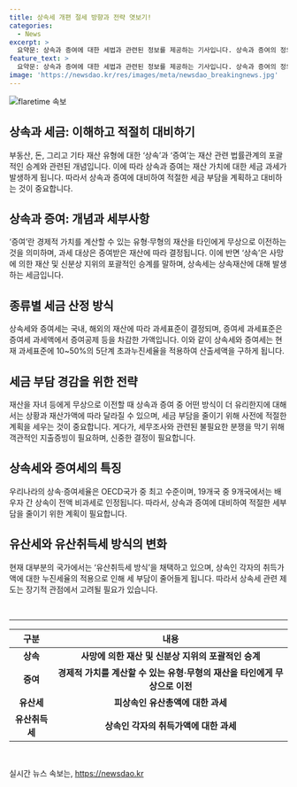 ```yaml
---
title: 상속세 개편 절세 방향과 전략 엿보기!
categories:
  - News
excerpt: >
  요약문: 상속과 증여에 대한 세법과 관련된 정보를 제공하는 기사입니다. 상속과 증여의 정의, 증여세 과세대상, 과세가액 계산, 증여세와 상속세의 차이, 그리고 현행 세법에 대한 논의 등이 포함되어 있습니다. 또한, 상속·증여세율과 유산세/유산취득세에 대한 고려사항 등에 대한 내용도 다루고 있습니다. 현행 세법의 변화와 시사점 등에 대한 정보도 포함되어 있어 관심을 끌 수 있습니다.
feature_text: >
  요약문: 상속과 증여에 대한 세법과 관련된 정보를 제공하는 기사입니다. 상속과 증여의 정의, 증여세 과세대상, 과세가액 계산, 증여세와 상속세의 차이, 그리고 현행 세법에 대한 논의 등이 포함되어 있습니다. 또한, 상속·증여세율과 유산세/유산취득세에 대한 고려사항 등에 대한 내용도 다루고 있습니다. 현행 세법의 변화와 시사점 등에 대한 정보도 포함되어 있어 관심을 끌 수 있습니다.
image: 'https://newsdao.kr/res/images/meta/newsdao_breakingnews.jpg'
---
```


<p><img src="https://newsdao.kr/res/images/meta/newsdao_breakingnews.jpg" alt="flaretime 속보" /></p>

<h2 data-ke-size="size26">상속과 세금: 이해하고 적절히 대비하기</h2>

<p data-ke-size="size16">부동산, 돈, 그리고 기타 재산 유형에 대한 ‘상속’과 ‘증여’는 재산 관련 법률관계의 포괄적인 승계와 관련된 개념입니다. 이에 따라 상속과 증여는 재산 가치에 대한 세금 과세가 발생하게 됩니다. 따라서 상속과 증여에 대비하여 적절한 세금 부담을 계획하고 대비하는 것이 중요합니다.</p>

<h2 data-ke-size="size24">상속과 증여: 개념과 세부사항</h2>

<p data-ke-size="size16">‘증여’란 경제적 가치를 계산할 수 있는 유형·무형의 재산을 타인에게 무상으로 이전하는 것을 의미하며, 과세 대상은 증여받은 재산에 따라 결정됩니다. 이에 반면 ‘상속’은 사망에 의한 재산 및 신분상 지위의 포괄적인 승계를 말하며, 상속세는 상속재산에 대해 발생하는 세금입니다.</p>

<h2 data-ke-size="size24">종류별 세금 산정 방식</h2>

<p data-ke-size="size16">상속세와 증여세는 국내, 해외의 재산에 따라 과세표준이 결정되며, 증여세 과세표준은 증여세 과세액에서 증여공제 등을 차감한 가액입니다. 이와 같이 상속세와 증여세는 현재 과세표준에 10~50%의 5단계 초과누진세율을 적용하여 산출세액을 구하게 됩니다.</p>

<h2 data-ke-size="size24">세금 부담 경감을 위한 전략</h2>

<p data-ke-size="size16">재산을 자녀 등에게 무상으로 이전할 때 상속과 증여 중 어떤 방식이 더 유리한지에 대해서는 상황과 재산가액에 따라 달라질 수 있으며, 세금 부담을 줄이기 위해 사전에 적절한 계획을 세우는 것이 중요합니다. 게다가, 세무조사와 관련된 불필요한 분쟁을 막기 위해 객관적인 지출증빙이 필요하며, 신중한 결정이 필요합니다.</p>

<h2 data-ke-size="size24">상속세와 증여세의 특징</h2>

<p data-ke-size="size16">우리나라의 상속·증여세율은 OECD국가 중 최고 수준이며, 19개국 중 9개국에서는 배우자 간 상속이 전액 비과세로 인정됩니다. 따라서, 상속과 증여에 대비하여 적절한 세부담을 줄이기 위한 계획이 필요합니다.</p>

<h2 data-ke-size="size24">유산세와 유산취득세 방식의 변화</h2>

<p data-ke-size="size16">현재 대부분의 국가에서는 ‘유산취득세 방식’을 채택하고 있으며, 상속인 각자의 취득가액에 대한 누진세율의 적용으로 인해 세 부담이 줄어들게 됩니다. 따라서 상속세 관련 제도는 장기적 관점에서 고려될 필요가 있습니다.</p>

<p data-ke-size="size16">&nbsp;</p>

<hr>

<table>
    <thead>
        <tr>
            <th style="text-align: center; height: 17px;"><b>구분</b></th>
            <th style="text-align: center; height: 17px;"><b>내용</b></th>
        </tr>
    </thead>
    <tbody>
        <tr>
            <td style="text-align: center; height: 17px;"><b>상속</b></td>
            <td style="text-align: center; height: 17px;"><b>사망에 의한 재산 및 신분상 지위의 포괄적인 승계</b></td>
        </tr>
        <tr>
            <td style="text-align: center; height: 17px;"><b>증여</b></td>
            <td style="text-align: center; height: 17px;"><b>경제적 가치를 계산할 수 있는 유형·무형의 재산을 타인에게 무상으로 이전</b></td>
        </tr>
        <tr>
            <td style="text-align: center; height: 17px;"><b>유산세</b></td>
            <td style="text-align: center; height: 17px;"><b>피상속인 유산총액에 대한 과세</b></td>
        </tr>
        <tr>
            <td style="text-align: center; height: 17px;"><b>유산취득세</b></td>
            <td style="text-align: center; height: 17px;"><b>상속인 각자의 취득가액에 대한 과세</b></td>
        </tr>
    </tbody>
</table>

<p data-ke-size="size16">&nbsp;</p>
실시간 뉴스 속보는, <a href="https://newsdao.kr" rel="dofollow">https://newsdao.kr</a>


